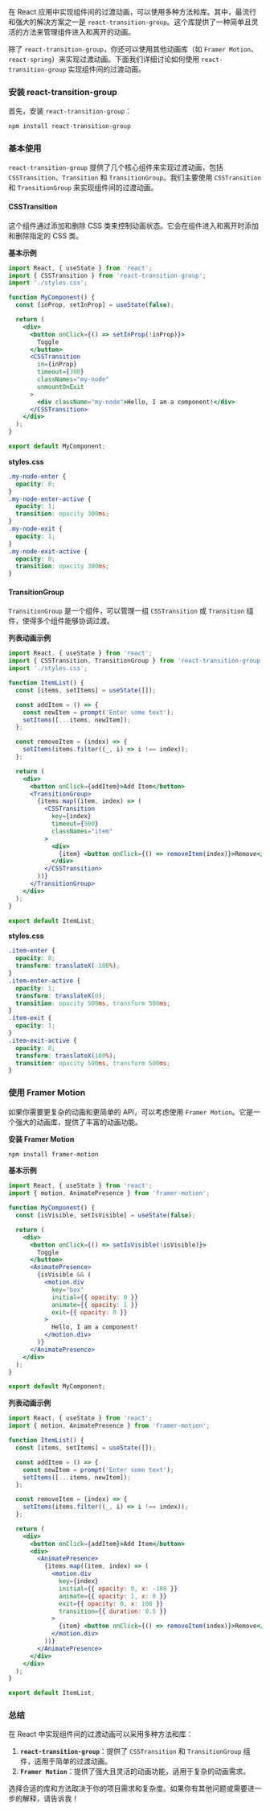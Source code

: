 在 React 应用中实现组件间的过渡动画，可以使用多种方法和库。其中，最流行和强大的解决方案之一是 `react-transition-group`。这个库提供了一种简单且灵活的方法来管理组件进入和离开的动画。

除了 `react-transition-group`，你还可以使用其他动画库（如 `Framer Motion`、`react-spring`）来实现过渡动画。下面我们详细讨论如何使用 `react-transition-group` 实现组件间的过渡动画。

### 安装 react-transition-group

首先，安装 `react-transition-group`：

```bash
npm install react-transition-group
```

### 基本使用

`react-transition-group` 提供了几个核心组件来实现过渡动画，包括 `CSSTransition`、`Transition` 和 `TransitionGroup`。我们主要使用 `CSSTransition` 和 `TransitionGroup` 来实现组件间的过渡动画。

#### CSSTransition

这个组件通过添加和删除 CSS 类来控制动画状态。它会在组件进入和离开时添加和删除指定的 CSS 类。

**基本示例**

```jsx
import React, { useState } from 'react';
import { CSSTransition } from 'react-transition-group';
import './styles.css';

function MyComponent() {
  const [inProp, setInProp] = useState(false);

  return (
    <div>
      <button onClick={() => setInProp(!inProp)}>
        Toggle
      </button>
      <CSSTransition
        in={inProp}
        timeout={300}
        classNames="my-node"
        unmountOnExit
      >
        <div className="my-node">Hello, I am a component!</div>
      </CSSTransition>
    </div>
  );
}

export default MyComponent;
```

**styles.css**

```css
.my-node-enter {
  opacity: 0;
}
.my-node-enter-active {
  opacity: 1;
  transition: opacity 300ms;
}
.my-node-exit {
  opacity: 1;
}
.my-node-exit-active {
  opacity: 0;
  transition: opacity 300ms;
}
```

#### TransitionGroup

`TransitionGroup` 是一个组件，可以管理一组 `CSSTransition` 或 `Transition` 组件，使得多个组件能够协调过渡。

**列表动画示例**

```jsx
import React, { useState } from 'react';
import { CSSTransition, TransitionGroup } from 'react-transition-group';
import './styles.css';

function ItemList() {
  const [items, setItems] = useState([]);

  const addItem = () => {
    const newItem = prompt('Enter some text');
    setItems([...items, newItem]);
  };

  const removeItem = (index) => {
    setItems(items.filter((_, i) => i !== index));
  };

  return (
    <div>
      <button onClick={addItem}>Add Item</button>
      <TransitionGroup>
        {items.map((item, index) => (
          <CSSTransition
            key={index}
            timeout={500}
            classNames="item"
          >
            <div>
              {item} <button onClick={() => removeItem(index)}>Remove</button>
            </div>
          </CSSTransition>
        ))}
      </TransitionGroup>
    </div>
  );
}

export default ItemList;
```

**styles.css**

```css
.item-enter {
  opacity: 0;
  transform: translateX(-100%);
}
.item-enter-active {
  opacity: 1;
  transform: translateX(0);
  transition: opacity 500ms, transform 500ms;
}
.item-exit {
  opacity: 1;
}
.item-exit-active {
  opacity: 0;
  transform: translateX(100%);
  transition: opacity 500ms, transform 500ms;
}
```

### 使用 Framer Motion

如果你需要更复杂的动画和更简单的 API，可以考虑使用 `Framer Motion`。它是一个强大的动画库，提供了丰富的动画功能。

**安装 Framer Motion**

```bash
npm install framer-motion
```

**基本示例**

```jsx
import React, { useState } from 'react';
import { motion, AnimatePresence } from 'framer-motion';

function MyComponent() {
  const [isVisible, setIsVisible] = useState(false);

  return (
    <div>
      <button onClick={() => setIsVisible(!isVisible)}>
        Toggle
      </button>
      <AnimatePresence>
        {isVisible && (
          <motion.div
            key="box"
            initial={{ opacity: 0 }}
            animate={{ opacity: 1 }}
            exit={{ opacity: 0 }}
          >
            Hello, I am a component!
          </motion.div>
        )}
      </AnimatePresence>
    </div>
  );
}

export default MyComponent;
```

**列表动画示例**

```jsx
import React, { useState } from 'react';
import { motion, AnimatePresence } from 'framer-motion';

function ItemList() {
  const [items, setItems] = useState([]);

  const addItem = () => {
    const newItem = prompt('Enter some text');
    setItems([...items, newItem]);
  };

  const removeItem = (index) => {
    setItems(items.filter((_, i) => i !== index));
  };

  return (
    <div>
      <button onClick={addItem}>Add Item</button>
      <div>
        <AnimatePresence>
          {items.map((item, index) => (
            <motion.div
              key={index}
              initial={{ opacity: 0, x: -100 }}
              animate={{ opacity: 1, x: 0 }}
              exit={{ opacity: 0, x: 100 }}
              transition={{ duration: 0.5 }}
            >
              {item} <button onClick={() => removeItem(index)}>Remove</button>
            </motion.div>
          ))}
        </AnimatePresence>
      </div>
    </div>
  );
}

export default ItemList;
```

### 总结

在 React 中实现组件间的过渡动画可以采用多种方法和库：

1. **`react-transition-group`**：提供了 `CSSTransition` 和 `TransitionGroup` 组件，适用于简单的过渡动画。
2. **`Framer Motion`**：提供了强大且灵活的动画功能，适用于复杂的动画需求。

选择合适的库和方法取决于你的项目需求和复杂度。如果你有其他问题或需要进一步的解释，请告诉我！